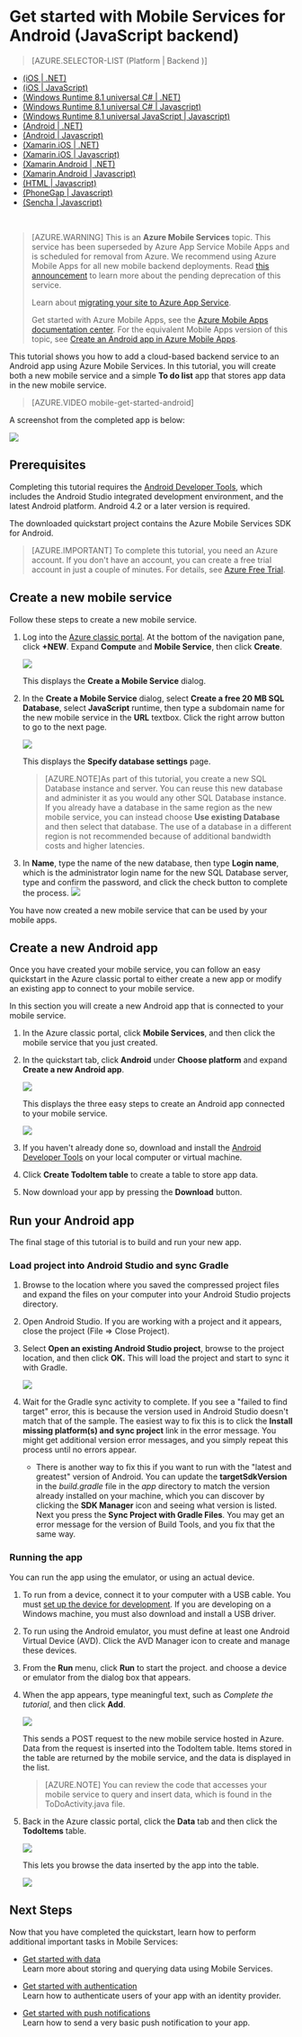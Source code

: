 <properties
	pageTitle="Get Started with Azure Mobile Services for Android apps (JavaScript backend)"
	description="Follow this tutorial to get started using Azure Mobile Services for Android development (JavaScript backend)."
	services="mobile-services"
	documentationCenter="android"
	authors="RickSaling"
	manager="reikre"
	editor=""/>

<tags
	ms.service="mobile-services"
	ms.workload="mobile"
	ms.tgt_pltfrm="mobile-android"
	ms.devlang="java"
	ms.topic="hero-article"
	ms.date="07/21/2016"
	ms.author="ricksal"/>

# Get started with Mobile Services for Android  (JavaScript backend)

> [AZURE.SELECTOR-LIST (Platform | Backend )]
- [(iOS | .NET)](mobile-services-dotnet-backend-ios-get-started.md)
- [(iOS | JavaScript)](mobile-services-ios-get-started.md)
- [(Windows Runtime 8.1 universal C# | .NET)](mobile-services-dotnet-backend-windows-store-dotnet-get-started.md)
- [(Windows Runtime 8.1 universal C# | Javascript)](mobile-services-javascript-backend-windows-store-dotnet-get-started.md)
- [(Windows Runtime 8.1 universal JavaScript | Javascript)](mobile-services-javascript-backend-windows-store-javascript-get-started.md)
- [(Android | .NET)](mobile-services-dotnet-backend-android-get-started.md)
- [(Android | Javascript)](mobile-services-android-get-started.md)
- [(Xamarin.iOS | .NET)](mobile-services-dotnet-backend-xamarin-ios-get-started.md)
- [(Xamarin.iOS | Javascript)](../articles/partner-xamarin-mobile-services-ios-get-started.md)
- [(Xamarin.Android | .NET)](mobile-services-dotnet-backend-xamarin-android-get-started.md)
- [(Xamarin.Android | Javascript)](../articles/partner-xamarin-mobile-services-android-get-started.md)
- [(HTML | Javascript)](mobile-services-html-get-started.md)
- [(PhoneGap | Javascript)](mobile-services-javascript-backend-phonegap-get-started.md)
- [(Sencha | Javascript)](../articles/partner-sencha-mobile-services-get-started.md)

&nbsp;

>[AZURE.WARNING] This is an **Azure Mobile Services** topic.  This service has been superseded by Azure App Service Mobile Apps and is scheduled for removal from Azure.  We recommend using Azure Mobile Apps for all new mobile backend deployments.  Read [this announcement](https://azure.microsoft.com/blog/transition-of-azure-mobile-services/) to learn more about the pending deprecation of this service.  
> 
> Learn about [migrating your site to Azure App Service](https://azure.microsoft.com/en-us/documentation/articles/app-service-mobile-migrating-from-mobile-services/).
>
> Get started with Azure Mobile Apps, see the [Azure Mobile Apps documentation center](https://azure.microsoft.com/documentation/learning-paths/appservice-mobileapps/).
> For the equivalent Mobile Apps version of this topic, see [Create an Android app in Azure Mobile Apps](../app-service-mobile/app-service-mobile-android-get-started.md).

This tutorial shows you how to add a cloud-based backend service to an Android app using Azure Mobile Services. In this tutorial, you will create both a new mobile service and a simple **To do list** app that stores app data in the new mobile service.

> [AZURE.VIDEO mobile-get-started-android]

A screenshot from the completed app is below:

![](./media/mobile-services-android-get-started/mobile-quickstart-completed-android.png)

## Prerequisites

Completing this tutorial requires the [Android Developer Tools](https://developer.android.com/sdk/index.html), which includes the Android Studio integrated development environment, and the latest Android platform. Android 4.2 or a later version is required.

The downloaded quickstart project contains the Azure Mobile Services SDK for Android.

> [AZURE.IMPORTANT] To complete this tutorial, you need an Azure account. If you don't have an account, you can create a free trial account in just a couple of minutes. For details, see [Azure Free Trial](https://azure.microsoft.com/pricing/free-trial/?WT.mc_id=AE564AB28).


## Create a new mobile service



Follow these steps to create a new mobile service.

1.	Log into the [Azure classic portal](https://manage.windowsazure.com/). At the bottom of the navigation pane, click **+NEW**. Expand **Compute** and **Mobile Service**, then click **Create**.

	![](./media/mobile-services-create-new-service/mobile-create.png)

	This displays the **Create a Mobile Service** dialog.

2.	In the **Create a Mobile Service** dialog, select **Create a free 20 MB SQL Database**, select **JavaScript** runtime, then type a subdomain name for the new mobile service in the **URL** textbox. Click the right arrow button to go to the next page.

	![](./media/mobile-services-create-new-service/mobile-create-page1.png)

	This displays the **Specify database settings** page.
	
	>[AZURE.NOTE]As part of this tutorial, you create a new SQL Database instance and server. You can reuse this new database and administer it as you would any other SQL Database instance. If you already have a database in the same region as the new mobile service, you can instead choose **Use existing Database** and then select that database. The use of a database in a different region is not recommended because of additional bandwidth costs and higher latencies.

3.	In **Name**, type the name of the new database, then type **Login name**, which is the administrator login name for the new SQL Database server, type and confirm the password, and click the check button to complete the process.
	![](./media/mobile-services-create-new-service/mobile-create-page2.png)

You have now created a new mobile service that can be used by your mobile apps.


## Create a new Android app

Once you have created your mobile service, you can follow an easy quickstart in the Azure classic portal to either create a new app or modify an existing app to connect to your mobile service.

In this section you will create a new Android app that is connected to your mobile service.

1.  In the Azure classic portal, click **Mobile Services**, and then click the mobile service that you just created.

2. In the quickstart tab, click **Android** under **Choose platform** and expand **Create a new Android app**.

   	![](./media/mobile-services-android-get-started/mobile-portal-quickstart-android1.png)

   	This displays the three easy steps to create an Android app connected to your mobile service.

  	![](./media/mobile-services-android-get-started/mobile-quickstart-steps-android-AS.png)

3. If you haven't already done so, download and install the [Android Developer Tools](https://go.microsoft.com/fwLink/p/?LinkID=280125) on your local computer or virtual machine.

4. Click **Create TodoItem table** to create a table to store app data.


5. Now download your app by pressing the **Download** button.

## Run your Android app

The final stage of this tutorial is to build and run your new app.

### Load project into Android Studio and sync Gradle

1. Browse to the location where you saved the compressed project files and expand the files on your computer into your Android Studio projects directory.

2. Open Android Studio. If you are working with a project and it appears, close the project (File => Close Project).

3. Select **Open an existing Android Studio project**, browse to the project location, and then click **OK.** This will load the project and start to sync it with Gradle.

 	![](./media/mobile-services-android-get-started/android-studio-import-project.png)

4. Wait for the Gradle sync activity to complete. If you see a "failed to find target" error, this is because the version used in Android Studio doesn't match that of the sample. The easiest way to fix this is to click the **Install missing platform(s) and sync project** link in the error message. You might get additional version error messages, and you simply repeat this process until no errors appear.
    - There is another way to fix this if you want to run with the "latest and greatest" version of Android. You can update the **targetSdkVersion** in the *build.gradle* file in the *app* directory to match the version already installed on your machine, which you can discover by clicking the **SDK Manager** icon and seeing what version is listed. Next you press the **Sync Project with Gradle Files**. You may get an error message for the version of Build Tools, and you fix that the same way.

### Running the app

You can run the app using the emulator, or using an actual device.

1. To run from a device, connect it to your computer with a USB cable. You must [set up the device for development](https://developer.android.com/training/basics/firstapp/running-app.html). If you are developing on a Windows machine, you must also download and install a USB driver.

2. To run using the Android emulator, you must define at least one Android Virtual Device (AVD). Click the AVD Manager icon to create and manage these devices.

3. From the **Run** menu, click **Run** to start the project. and choose a device or emulator from the dialog box that appears.

4. When the app appears, type meaningful text, such as _Complete the tutorial_, and then click **Add**.

   	![](./media/mobile-services-android-get-started/mobile-quickstart-startup-android.png)

   	This sends a POST request to the new mobile service hosted in Azure. Data from the request is inserted into the TodoItem table. Items stored in the table are returned by the mobile service, and the data is displayed in the list.

	> [AZURE.NOTE] You can review the code that accesses your mobile service to query and insert data, which is found in the ToDoActivity.java file.

8. Back in the Azure classic portal, click the **Data** tab and then click the **TodoItems** table.

   	![](./media/mobile-services-android-get-started/mobile-data-tab1.png)

   	This lets you browse the data inserted by the app into the table.

   	![](./media/mobile-services-android-get-started/mobile-data-browse.png)
 


## <a name="next-steps"> </a>Next Steps
Now that you have completed the quickstart, learn how to perform additional important tasks in Mobile Services:

* [Get started with data]
  <br/>Learn more about storing and querying data using Mobile Services.

* [Get started with authentication]
  <br/>Learn how to authenticate users of your app with an identity provider.

* [Get started with push notifications]
  <br/>Learn how to send a very basic push notification to your app.



 


<!-- URLs. -->
[Get started (Eclipse)]: mobile-services-android-get-started-ec.md
[Get started with data]: mobile-services-android-get-started-data.md
[Get started with authentication]: mobile-services-android-get-started-users.md
[Get started with push notifications]: mobile-services-javascript-backend-android-get-started-push.md
[Mobile Services Android SDK]: https://go.microsoft.com/fwLink/p/?LinkID=266533


